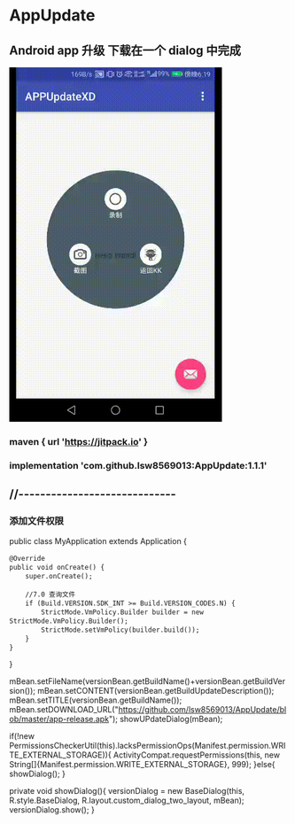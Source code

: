 # AppUpdate 

## Android app 升级 下载在一个 dialog  中完成

![image](https://github.com/lsw8569013/AppUpdate/blob/master/20180802_181902.gif ) 


### maven { url 'https://jitpack.io' }

### implementation 'com.github.lsw8569013:AppUpdate:1.1.1'

## //-----------------------------

### 添加文件权限 

public class MyApplication extends Application {


    @Override
    public void onCreate() {
        super.onCreate();

        //7.0 查询文件
        if (Build.VERSION.SDK_INT >= Build.VERSION_CODES.N) {
            StrictMode.VmPolicy.Builder builder = new StrictMode.VmPolicy.Builder();
            StrictMode.setVmPolicy(builder.build());
        }
    }
}


  mBean.setFileName(versionBean.getBuildName()+versionBean.getBuildVersion());
  mBean.setCONTENT(versionBean.getBuildUpdateDescription());
  mBean.setTITLE(versionBean.getBuildName());
  mBean.setDOWNLOAD_URL("https://github.com/lsw8569013/AppUpdate/blob/master/app-release.apk");
  showUPdateDialog(mBean);

if(!new PermissionsCheckerUtil(this).lacksPermissionOps(Manifest.permission.WRITE_EXTERNAL_STORAGE)){
            ActivityCompat.requestPermissions(this,
                    new String[]{Manifest.permission.WRITE_EXTERNAL_STORAGE},
                    999);
        }else{
            showDialog();
        }

private  void showDialog(){
        versionDialog = new BaseDialog(this, R.style.BaseDialog, R.layout.custom_dialog_two_layout, mBean);
        versionDialog.show();
    }
